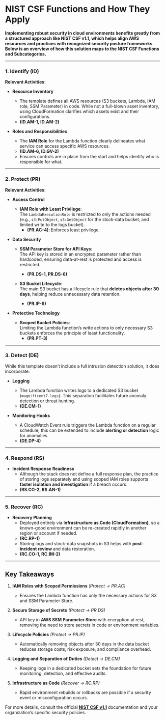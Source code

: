 # NIST CSF Functions and How They Apply

**Implementing robust security in cloud environments benefits greatly from a structured approach like NIST CSF v1.1, which helps align AWS resources and practices with recognized security posture frameworks. 
Below is an overview of how this solution maps to the NIST CSF Functions and Subcategories.**

---


### 1. Identify (ID)

**Relevant Activities:**
- **Resource Inventory**  
  - The template defines all AWS resources (S3 buckets, Lambda, IAM role, SSM Parameter) in code. While not a full-blown asset inventory, using CloudFormation clarifies which assets exist and their configurations.  
  - **(ID.AM-1, ID.AM-2)**  

- **Roles and Responsibilities**  
  - The **IAM Role** for the Lambda function clearly delineates what service can access specific AWS resources.  
  - **(ID.AM-6, ID.GV-2)**  
  - Ensures controls are in place from the start and helps identify who is responsible for what.

---

### 2. Protect (PR)

**Relevant Activities:**

- **Access Control**  
  - **IAM Role with Least Privilege**:  
    The `LambdaExecutionRole` is restricted to only the actions needed (e.g., `s3:PutObject`, `s3:GetObject` for the stock-data bucket, and limited write to the logs bucket).  
    - **(PR.AC-4)**: Enforces least privilege.

- **Data Security**  
  - **SSM Parameter Store for API Keys**:  
    The API key is stored in an encrypted parameter rather than hardcoded, ensuring data-at-rest is protected and access is restricted.  
    - **(PR.DS-1, PR.DS-6)**  

  - **S3 Bucket Lifecycle**:  
    The main S3 bucket has a lifecycle rule that **deletes objects after 30 days**, helping reduce unnecessary data retention.  
    - **(PR.IP-6)**

- **Protective Technology**  
  - **Scoped Bucket Policies**:  
    Limiting the Lambda function’s write actions to only necessary S3 buckets enforces the principle of least functionality.  
    - **(PR.PT-3)**

---

### 3. Detect (DE)

While this template doesn’t include a full intrusion detection solution, it does incorporate:

- **Logging**  
  - The Lambda function writes logs to a dedicated S3 bucket (`magnificent7-logs`). This separation facilitates future anomaly detection or threat hunting.  
  - **(DE.CM-1)**

- **Monitoring Hooks**  
  - A CloudWatch Event rule triggers the Lambda function on a regular schedule; this can be extended to include **alerting or detection** logic for anomalies.  
  - **(DE.DP-4)**

---

### 4. Respond (RS)

- **Incident Response Readiness**  
  - Although the stack does not define a full response plan, the practice of storing logs separately and using scoped IAM roles supports **faster isolation and investigation** if a breach occurs.  
  - **(RS.CO-2, RS.AN-1)**

---

### 5. Recover (RC)

- **Recovery Planning**  
  - Deployed entirely via **Infrastructure as Code (CloudFormation)**, so a known-good environment can be re-created rapidly in another region or account if needed.  
  - **(RC.RP-1)**
  - Storing logs and stock-data snapshots in S3 helps with **post-incident review** and data restoration.  
  - **(RC.CO-1, RC.IM-2)**

---

## Key Takeaways

1. **IAM Roles with Scoped Permissions** *(Protect → PR.AC)*  
   - Ensures the Lambda function has only the necessary actions for S3 and SSM Parameter Store.

2. **Secure Storage of Secrets** *(Protect → PR.DS)*  
   - API key in **AWS SSM Parameter Store** with encryption at rest, removing the need to store secrets in code or environment variables.

3. **Lifecycle Policies** *(Protect → PR.IP)*  
   - Automatically removing objects after 30 days in the data bucket reduces storage costs, risk exposure, and compliance overhead.

4. **Logging and Separation of Duties** *(Detect → DE.CM)*  
   - Keeping logs in a dedicated bucket sets the foundation for future monitoring, detection, and effective audits.

5. **Infrastructure as Code** *(Recover → RC.RP)*  
   - Rapid environment rebuilds or rollbacks are possible if a security event or misconfiguration occurs.

For more details, consult the official **[NIST CSF v1.1](NIST-CSF-v1.1.pdf)** documentation and your organization’s specific security policies.

